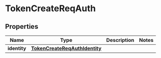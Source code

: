 # TokenCreateReqAuth

## Properties
Name | Type | Description | Notes
------------ | ------------- | ------------- | -------------
**identity** | [**TokenCreateReqAuthIdentity**](TokenCreateReqAuthIdentity.md) |  | 
